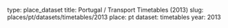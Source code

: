 type: place_dataset
title: Portugal / Transport Timetables (2013)
slug: places/pt/datasets/timetables/2013
place: pt
dataset: timetables
year: 2013
